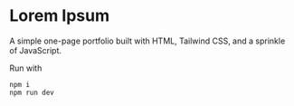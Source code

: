 # Lorem Ipsum

A simple one-page portfolio built with HTML, Tailwind CSS, and a sprinkle of JavaScript.

Run with

```
npm i
npm run dev
```
